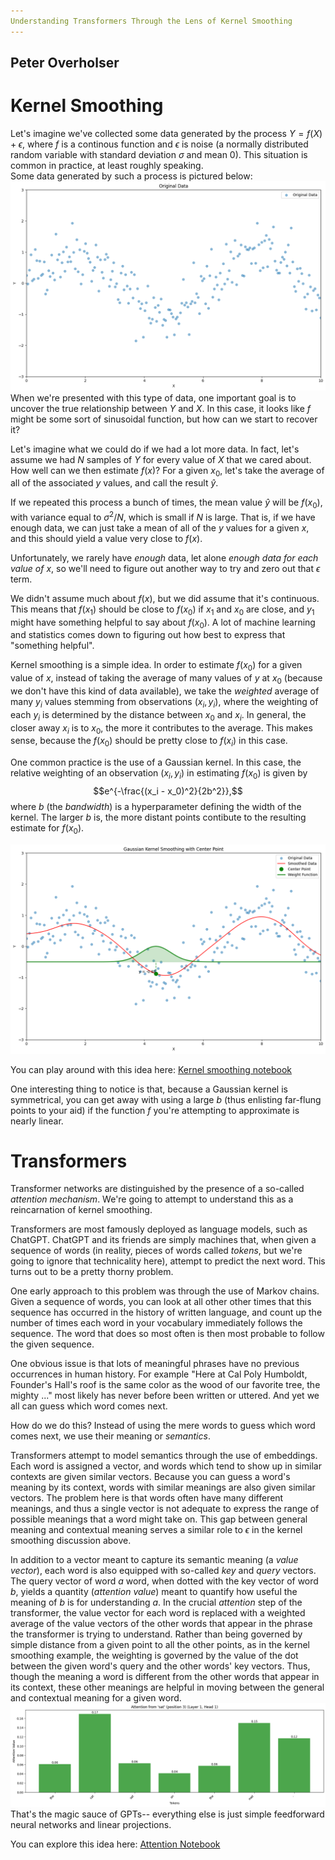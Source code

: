 ```yaml
---
Understanding Transformers Through the Lens of Kernel Smoothing
---
```

Peter Overholser
---




# Kernel Smoothing
 
Let's imagine we've collected some data generated by the process
$Y  = f(X) + \epsilon$, where $f$ is a continous function and $\epsilon$  is noise (a normally distributed random variable with standard deviation $\sigma$ and mean 0).  This situation is common in practice, at least roughly speaking.  
Some data generated by such a process is pictured below:
![Raw Data](data.png)
When we're presented with this type of data, one important goal is to uncover the true relationship between $Y$ and $X$.  In this case, it looks like $f$ might be some sort of sinusoidal function, but how can we start to recover it?

Let's imagine what we could do if we had a lot more data.  In fact, let's assume we had $N$ samples of $Y$ for every value of $X$ that we cared about.  How well can we then estimate $f(x)$?  For a given $x_0$, let's take the average of all of the associated $y$ values, and call the result $\hat{y}$.

If we repeated this process a bunch of times, the mean value $\hat{y}$ will be $f(x_0)$, with variance equal to $\sigma^2/N$, which is small if $N$ is large.  That is, if we have enough data, we can just take a mean of all of the $y$ values for a given $x$, and this should yield a value very close to $f(x)$.

Unfortunately, we rarely have *enough* data, let alone *enough data for each value of* $x$, so we'll need to figure out another way to try and zero out that $\epsilon$ term.

We didn't assume much about $f(x)$, but we did assume that it's continuous.  This means that $f(x_1)$ should be close to $f(x_0)$ if $x_1$ and $x_0$ are close, and $y_1$ might have something helpful to say about $f(x_0)$.  A lot of machine learning and statistics comes down to figuring out how best to express that "something helpful". 

Kernel smoothing is a simple idea.  In order to estimate $f(x_0)$ for a given value of $x$, instead of taking the average of many values of $y$ at $x_0$ (because we don't have this kind of data available), we take the *weighted* average of many $y_i$ values stemming from observations $(x_i, y_i)$, where the weighting of each $y_i$ is determined by the distance between $x_0$ and $x_i$.  In general, the closer away $x_i$ is to $x_0$, the more it contributes to the average.  This makes sense, because the $f(x_0)$ should be pretty close to $f(x_i)$ in this case.

One common practice is the use of a Gaussian kernel.  In this case, the relative weighting of an observation $(x_i, y_i)$ in estimating $f(x_0)$ is given by $$e^{-\frac{(x_i - x_0)^2}{2b^2}},$$ where $b$ (the *bandwidth*) is a hyperparameter defining the width of the kernel.  The larger $b$ is, the more distant points contibute to the resulting estimate for $f(x_0)$.

![Kernel Smoothed Data](kernel_smoothed.png)

You can play around with this idea here: [Kernel smoothing notebook](https://colab.research.google.com/drive/1y9ks-bhffxS2X_1_0Q1j45TFrlzPJpEC?usp=sharing)

One interesting thing to notice is that, because a Gaussian kernel is symmetrical, you can get away with using a large $b$ (thus enlisting far-flung points to your aid) if the function $f$ you're attempting to approximate is nearly linear.  


# Transformers
Transformer networks are distinguished by the presence of a so-called *attention mechanism*.  We're going to attempt to understand this as a reincarnation of kernel smoothing.  

Transformers are most famously deployed as language models, such as ChatGPT.  ChatGPT and its friends are simply machines that, when given a sequence of words (in reality, pieces of words called *tokens*, but we're going to ignore that technicality here), attempt to predict the next word.  This turns out to be a pretty thorny problem.

One early approach to this problem was through the use of Markov chains.  Given a sequence of words, you can look at all other other times that this sequence has occurred in the history of written language, and count up the number of times each word in your vocabulary immediately follows the sequence.  The word that does so most often is then most probable to follow the given sequence.  

One obvious issue is that lots of meaningful phrases have no previous occurrences in human history.  For example "Here at Cal Poly Humboldt, Founder's Hall's roof is the same color as the wood of our favorite tree, the mighty ..." most likely has never before been written or uttered.  And yet we all can guess which word comes next.

How do we do this?  Instead of using the mere words to guess which word comes next, we use their meaning or *semantics*.

Transformers attempt to model semantics through the use of embeddings.  Each word is assigned a vector,  and words which tend to show up in similar contexts are given similar vectors.  Because you can guess a word's meaning by its context, words with similar meanings are also given similar vectors.  The problem here is that words often have many different meanings, and thus a single vector is not adequate to express the range of possible meanings that a word might take on.  This gap between general meaning and contextual meaning serves a similar role to $\epsilon$ in the kernel smoothing discussion above.

In addition to a vector meant to capture its semantic meaning (a *value vector*), each word is also equipped with so-called *key* and *query* vectors.  The query vector of word *a* word, when dotted with the key vector of word *b*, yields a quantity (*attention value*) meant to quantify how useful the meaning of *b* is for understanding *a*.  In the crucial *attention* step of the transformer, the value vector for each word is replaced with a weighted average of the value vectors of the other words that appear in the phrase the transformer is trying to understand.  Rather than being governed by simple distance from a given point to all the other points, as in the kernel smoothing example, the weighting is governed by the value of the dot between the given word's query and the other words' key vectors.  Thus, though the meaning a word is different from  the other words that appear in its context, these other meanings are helpful in moving between the general and contextual meaning for a given word.
![Attention Scores for "The cat sat on the mat."](attention.png)
That's the magic sauce of GPTs-- everything else is just simple feedforward neural networks and linear projections.

You can explore this idea here: [Attention Notebook](https://colab.research.google.com/drive/1K97THGj9wxRa9jLPtApQWu7XxOLLLEnn?usp=sharing)
